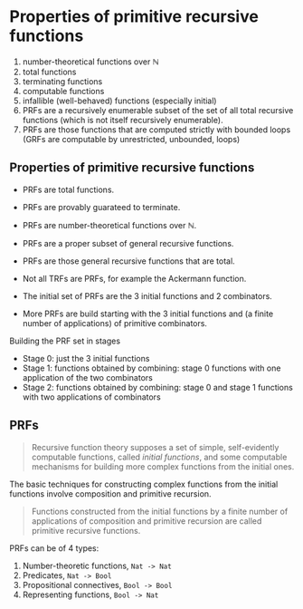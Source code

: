 # Properties of primitive recursive functions

1. number-theoretical functions over ℕ
1. total functions
1. terminating functions
1. computable functions
1. infallible (well-behaved) functions (especially initial)
1. PRFs are a recursively enumerable subset of the set of all total recursive functions (which is not itself recursively enumerable).
1. PRFs are those functions that are computed strictly with bounded loops
   (GRFs are computable by unrestricted, unbounded, loops)

## Properties of primitive recursive functions

- PRFs are total functions.
- PRFs are provably guarateed to terminate.
- PRFs are number-theoretical functions over ℕ.
- PRFs are a proper subset of general recursive functions.
- PRFs are those general recursive functions that are total.
- Not all TRFs are PRFs, for example the Ackermann function.

- The initial set of PRFs are the 3 initial functions and 2 combinators.
- More PRFs are build starting with the 3 initial functions and (a finite number of applications) of primitive combinators.

Building the PRF set in stages
- Stage 0:
  just the 3 initial functions
- Stage 1:
  functions obtained by combining:
  stage 0 functions with one application of the two combinators
- Stage 2:
  functions obtained by combining:
  stage 0 and stage 1 functions with two applications of combinators

## PRFs

>Recursive function theory supposes a set of simple, self-evidently computable functions, called *initial functions*, and some computable mechanisms for building more complex functions from the initial ones.

The basic techniques for constructing complex functions from the initial functions involve composition and primitive recursion.

>Functions constructed from the initial functions by a finite number of applications of composition and primitive recursion are called primitive recursive functions.

PRFs can be of 4 types:
1. Number-theoretic functions,  `Nat -> Nat`
2. Predicates,                  `Nat -> Bool`
3. Propositional connectives,   `Bool -> Bool`
4. Representing functions,      `Bool -> Nat`
